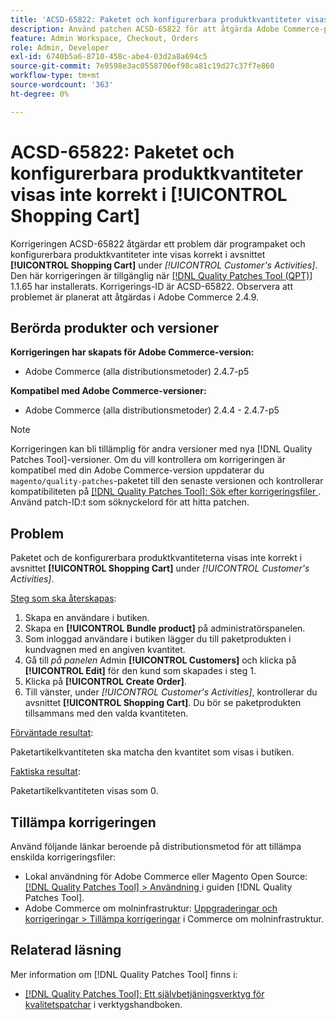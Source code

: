 ```yaml
---
title: 'ACSD-65822: Paketet och konfigurerbara produktkvantiteter visas inte korrekt i kundvagnen'
description: Använd patchen ACSD-65822 för att åtgärda Adobe Commerce-problemet där kvantiteten var 0 i kundvagnssektionen på adminpanelen när du lägger till paketprodukter.
feature: Admin Workspace, Checkout, Orders
role: Admin, Developer
exl-id: 6740b5a6-8710-458c-abe4-03d2a8a694c5
source-git-commit: 7e9598e3ac0558706ef98ca81c19d27c37f7e860
workflow-type: tm+mt
source-wordcount: '363'
ht-degree: 0%

---
```


# ACSD-65822: Paketet och konfigurerbara produktkvantiteter visas inte korrekt i [!UICONTROL Shopping Cart]

Korrigeringen ACSD-65822 åtgärdar ett problem där programpaket och konfigurerbara produktkvantiteter inte visas korrekt i avsnittet **[!UICONTROL Shopping Cart]** under *[!UICONTROL Customer's Activities]*. Den här korrigeringen är tillgänglig när [[!DNL Quality Patches Tool (QPT)]](/help/tools/quality-patches-tool/quality-patches-tool-to-self-serve-quality-patches.md) 1.1.65 har installerats. Korrigerings-ID är ACSD-65822. Observera att problemet är planerat att åtgärdas i Adobe Commerce 2.4.9.

## Berörda produkter och versioner

**Korrigeringen har skapats för Adobe Commerce-version:**

* Adobe Commerce (alla distributionsmetoder) 2.4.7-p5

**Kompatibel med Adobe Commerce-versioner:**

* Adobe Commerce (alla distributionsmetoder) 2.4.4 - 2.4.7-p5

>[!NOTE]
>
>Korrigeringen kan bli tillämplig för andra versioner med nya [!DNL Quality Patches Tool]-versioner. Om du vill kontrollera om korrigeringen är kompatibel med din Adobe Commerce-version uppdaterar du `magento/quality-patches`-paketet till den senaste versionen och kontrollerar kompatibiliteten på [[!DNL Quality Patches Tool]: Sök efter korrigeringsfiler ](https://experienceleague.adobe.com/tools/commerce-quality-patches/index.html). Använd patch-ID:t som söknyckelord för att hitta patchen.

## Problem

Paketet och de konfigurerbara produktkvantiteterna visas inte korrekt i avsnittet **[!UICONTROL Shopping Cart]** under *[!UICONTROL Customer's Activities]*.

<u>Steg som ska återskapas</u>:

1. Skapa en användare i butiken.
2. Skapa en **[!UICONTROL Bundle product]** på administratörspanelen.
3. Som inloggad användare i butiken lägger du till paketprodukten i kundvagnen med en angiven kvantitet.
4. Gå till *på panelen* Admin **[!UICONTROL Customers]** och klicka på **[!UICONTROL Edit]** för den kund som skapades i steg 1.
5. Klicka på **[!UICONTROL Create Order]**.
6. Till vänster, under *[!UICONTROL Customer's Activities]*, kontrollerar du avsnittet **[!UICONTROL Shopping Cart]**. Du bör se paketprodukten tillsammans med den valda kvantiteten.

<u>Förväntade resultat</u>:

Paketartikelkvantiteten ska matcha den kvantitet som visas i butiken.

<u>Faktiska resultat</u>:

Paketartikelkvantiteten visas som 0.

## Tillämpa korrigeringen

Använd följande länkar beroende på distributionsmetod för att tillämpa enskilda korrigeringsfiler:

* Lokal användning för Adobe Commerce eller Magento Open Source: [[!DNL Quality Patches Tool] > Användning ](/help/tools/quality-patches-tool/usage.md) i guiden [!DNL Quality Patches Tool].
* Adobe Commerce om molninfrastruktur: [Uppgraderingar och korrigeringar > Tillämpa korrigeringar](https://experienceleague.adobe.com/docs/commerce-cloud-service/user-guide/develop/upgrade/apply-patches.html) i Commerce om molninfrastruktur.

## Relaterad läsning

Mer information om [!DNL Quality Patches Tool] finns i:

* [[!DNL Quality Patches Tool]: Ett självbetjäningsverktyg för kvalitetspatchar](/help/tools/quality-patches-tool/quality-patches-tool-to-self-serve-quality-patches.md) i verktygshandboken.
